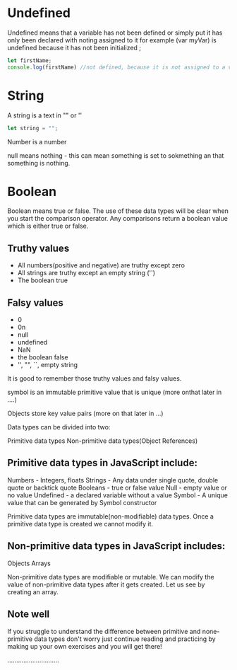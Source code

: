 # Undefined

Undefined means that  a variable has not been defined or simply put it has only been declared with noting assigned to it for example (var myVar) is undefined  because it has not been initialized ;

```js
let firstName;
console.log(firstName) //not defined, because it is not assigned to a value yet
```


# String 

A string is a text  in "" or ''

```js
let string = "";

```

Number is a number 

null means nothing - this can mean something is set to sokmething an that something is nothing.


# Boolean
Boolean means true or false. The use of these data types will be clear when you start the comparison operator. Any comparisons return a boolean value which is either true or false.


## Truthy values

- All numbers(positive and negative) are truthy except zero
- All strings are truthy except an empty string ('')
- The boolean true

## Falsy values

- 0
- 0n
- null
- undefined
- NaN
- the boolean false
- '', "", ``, empty string

It is good to remember those truthy values and falsy values. 


symbol is an immutable primitive value that is unique (more onthat later in ....) 

Objects store key value pairs (more on that later in ...)


Data types can be divided into two:

Primitive data types
Non-primitive data types(Object References)


## Primitive data types in JavaScript include:

Numbers - Integers, floats
Strings - Any data under single quote, double quote or backtick quote
Booleans - true or false value
Null - empty value or no value
Undefined - a declared variable without a value
Symbol - A unique value that can be generated by Symbol constructor


 Primitive data types are immutable(non-modifiable) data types. Once a primitive data type is created we cannot modify it.


## Non-primitive data types in JavaScript includes:

Objects
Arrays

Non-primitive data types are modifiable or mutable. We can modify the value of non-primitive data types after it gets created. Let us see by creating an array. 


## Note well

If you struggle to understand the difference between primitive and none-primitive data types don't worry just continue reading and practicing by making up your own exercises and you will get there!

 .............................
